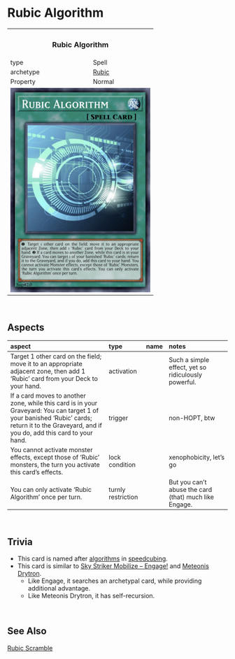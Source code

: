 # Rubic Algorithm

<table>
  <tr>
    <th colspan="2"> <h3> Rubic Algorithm </h3> </th>
  </tr>
  <tr>
    <td> type </td>
    <td> Spell </td>
  </tr>
  <tr>
    <td> archetype </td>
    <td> <a href="../../../archetypes/Rubic.md">Rubic</a> </td>
  </tr>
  <tr>
    <td> Property </td>
    <td> Normal </td>
  </tr>
  <tr>
    <td colspan="2"> <img src="../../../.assets/cards/spells/Rubic Algorithm.png" width="320px"> </td>
  </tr>
</table>


<br>


## Aspects

| aspect | type | name | notes |
| :----- | :--- | :--- | :---- |
| Target 1 other card on the field; move it to an appropriate adjacent zone, then add 1 ‘Rubic’ card from your Deck to your hand. | activation | | Such a simple effect, yet so ridiculously powerful. |
| If a card moves to another zone, while this card is in your Graveyard: You can target 1 of your banished ‘Rubic’ cards; return it to the Graveyard, and if you do, add this card to your hand. | trigger | | non-HOPT, btw |
| You cannot activate monster effects, except those of ‘Rubic’ monsters, the turn you activate this card’s effects. | lock condition | | xenophobicity, let’s go |
| You can only activate ‘Rubic Algorithm’ once per turn. | turnly restriction | | But you can’t abuse the card (that) much like Engage. |


<br>


## Trivia

- This card is named after [algorithms](https://en.wikipedia.org/wiki/Algorithm) in [speedcubing](https://en.wikipedia.org/wiki/Rubik's_Cube).
- This card is similar to [Sky Striker Mobilize – Engage!](https://yugipedia.com/wiki/Sky_Striker_Mobilize_-_Engage!) and [Meteonis Drytron](https://yugipedia.com/wiki/Meteonis_Drytron).
  - Like Engage, it searches an archetypal card, while providing additional advantage.
  - Like Meteonis Drytron, it has self-recursion.


<br>


## See Also

[Rubic Scramble](../traps/Rubic%20Scramble.md)  
